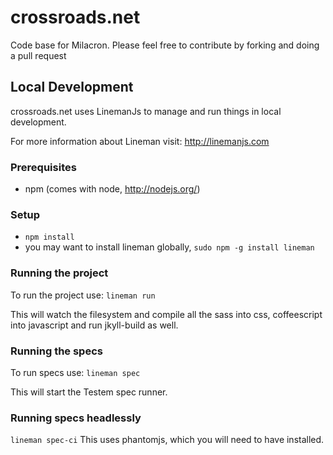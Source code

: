 crossroads.net
==============

Code base for Milacron.
Please feel free to contribute by forking and doing a pull request

## Local Development
crossroads.net uses LinemanJs to manage and run things in local development.

For more information about Lineman visit: http://linemanjs.com

### Prerequisites
* npm (comes with node, http://nodejs.org/)

### Setup
* ```npm install```
* you may want to install lineman globally, ```sudo npm -g install lineman```

### Running the project
To run the project use: ```lineman run```

This will watch the filesystem and compile all the sass into css,
coffeescript into javascript and run jkyll-build as well.

### Running the specs
To run specs use: ```lineman spec```

This will start the Testem spec runner.

### Running specs headlessly
```lineman spec-ci```
This uses phantomjs, which you will need to have installed.
